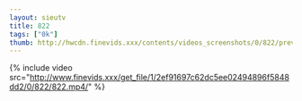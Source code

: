 ```yaml
--- 
layout: sieutv
title: 822
tags: ["0k"]
thumb: http://hwcdn.finevids.xxx/contents/videos_screenshots/0/822/preview.mp4.jpg
---
```

{% include video src="http://www.finevids.xxx/get_file/1/2ef91697c62dc5ee02494896f5848dd2/0/822/822.mp4/" %} 
